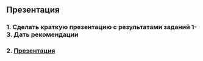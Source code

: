 
## Презентация


### 1. Сделать краткую презентацию с результатами заданий 1-3. Дать рекомендации

### 2. [Презентация](https://github.com/moseevaevgeniya/EasyBot/blob/ab94403dc847d5248e36d2cdf6dcd89c68c26c00/Case-4/%D0%9E%D1%82%D1%87%D0%B5%D1%82%20%D0%BE%20%D1%80%D0%B0%D0%B1%D0%BE%D1%82%D0%B5%20%D0%B8%D0%BD%D1%82%D0%B5%D1%80%D0%BD%D0%B5%D1%82-%D0%BC%D0%B0%D0%B3%D0%B0%D0%B7%D0%B8%D0%BD%D0%B0.pdf)
